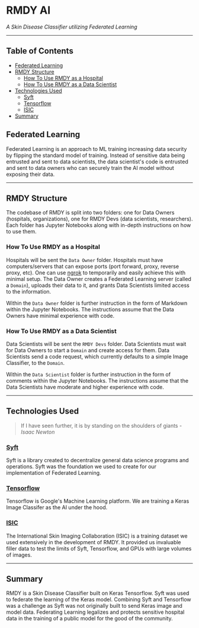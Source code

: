 # RMDY AI
*A Skin Disease Classifier utilizing Federated Learning*
___
## Table of Contents
 - [Federated Learning](#federated-learning)
 - [RMDY Structure](#rmdy-structure)
    - [How To Use RMDY as a Hospital](#how-to-use-rmdy-as-a-hospital)
    - [How To Use RMDY as a Data Scientist](#how-to-use-rmdy-as-a-data-scientist)
 - [Technologies Used](#technologies-used)
    - [Syft](#syft)
    - [Tensorflow](#tensorflow)
    - [ISIC](#isic)
 - [Summary](#summary)

## Federated Learning
Federated Learning is an approach to ML training increasing data security by flipping the standard model of training. Instead of sensitive data being entrusted and sent to data scientists, the data scientist's code is entrusted and sent to data owners who can securely train the AI model without exposing their data.

___

## RMDY Structure
The codebase of RMDY is split into two folders: one for Data Owners (hospitals, organizations), one for RMDY Devs (data scientists, researchers). Each folder has Jupyter Notebooks along with in-depth instructions on how to use them.

### How To Use RMDY as a Hospital
Hospitals will be sent the `Data Owner` folder. Hospitals must have computers/servers that can expose ports (port forward, proxy, reverse proxy, etc). One can use [ngrok](https://ngrok.com/) to temporarily and easily achieve this with minimal setup. The Data Owner creates a Federated Learning server (called a `Domain`), uploads their data to it, and grants Data Scientists limited access to the information.

Within the `Data Owner` folder is further instruction in the form of Markdown within the Jupyter Notebooks. The instructions assume that the Data Owners have minimal experience with code.

### How To Use RMDY as a Data Scientist
Data Scientists will be sent the `RMDY Devs` folder. Data Scientists must wait for Data Owners to start a `Domain` and create access for them. Data Scientists send a code request, which currently defaults to a simple Image Classifier, to the `Domain`.

Within the `Data Scientist` folder is further instruction in the form of comments within the Jupyter Notebooks. The instructions assume that the Data Scientists have moderate and higher experience with code.

___

## Technologies Used
> If I have seen further, it is by standing on the shoulders of giants - *Isaac Newton*
### [Syft](https://github.com/OpenMined/PySyft)
Syft is a library created to decentralize general data science programs and operations. Syft was the foundation we used to create for our implementation of Federated Learning.
### [Tensorflow](https://www.tensorflow.org/)
Tensorflow is Google's Machine Learning platform. We are training a Keras Image Classifer as the AI under the hood.
### [ISIC](https://www.isic-archive.com/)
The International Skin Imaging Collaboration​ (ISIC) is a training dataset we used extensively in the development of RMDY. It provided us invaluable filler data to test the limits of Syft, Tensorflow, and GPUs with large volumes of images.

___

## Summary
RMDY is a Skin Disease Classifier built on Keras Tensorflow. Syft was used to federate the learning of the Keras model. Combining Syft and Tensorflow was a challenge as Syft was not originally built to send Keras image and model data. Federating Learning legalizes and protects sensitive hospital data in the training of a public model for the good of the community.